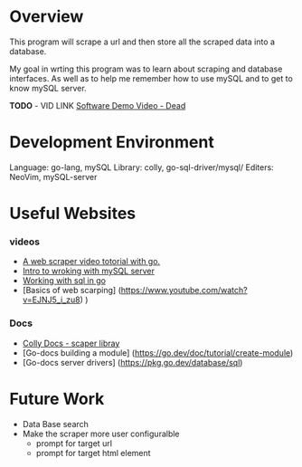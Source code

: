 # Overview

This program will scrape a url and then store all the scraped data into a database. 

My goal in wrting this program was to learn about scraping and database interfaces. As well as to help me remember how to use mySQL
and to get to know mySQL server.

**TODO** - VID LINK
[Software Demo Video - Dead]()

# Development Environment

Language: go-lang, mySQL
Library: colly, go-sql-driver/mysql/
Editers: NeoVim, mySQL-server

# Useful Websites

### videos
- [A web scraper video totorial with go.](https://pkg.go.dev/github.com/gocolly/colly#section-readme)
- [Intro to wroking with mySQL server](https://www.youtube.com/watch?v=xiUTqnI6xk8)
- [Working with sql in go](https://www.youtube.com/watch?v=Y7a0sNKdoQk)
- [Basics of web scarping] (https://www.youtube.com/watch?v=EJNJ5_i_zu8)
)
### Docs
- [Colly Docs - scaper libray](https://www.youtube.com/watch?v=LMPeAttF2ng&list=PL5dTjWUk_cPbbCYRQKhPnmougbStBPba8&index=6)
- [Go-docs building a module] (https://go.dev/doc/tutorial/create-module)
- [Go-docs server drivers] (https://pkg.go.dev/database/sql)

# Future Work

- Data Base search
- Make the scraper more user configuralble
    - prompt for target url
    - prompt for target html element
